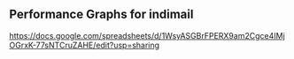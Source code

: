 ## Performance Graphs for indimail

https://docs.google.com/spreadsheets/d/1WsyASGBrFPERX9am2Cgce4IMjOGrxK-77sNTCruZAHE/edit?usp=sharing
